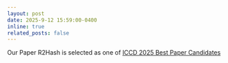 ```yaml
---
layout: post
date: 2025-9-12 15:59:00-0400
inline: true
related_posts: false
---
```


Our Paper R2Hash is selected as one of [ICCD 2025 Best Paper Candidates](https://www.iccd-conf.com/bestpaper.html)
